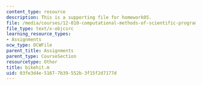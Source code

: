 ```yaml
---
content_type: resource
description: This is a supporting file for homework05.
file: /media/courses/12-010-computational-methods-of-scientific-programming-fall-2011/03fe3d4e51677b39552b3f15f2d7177d_bikehit.m
file_type: text/x-objcsrc
learning_resource_types:
- Assignments
ocw_type: OCWFile
parent_title: Assignments
parent_type: CourseSection
resourcetype: Other
title: bikehit.m
uid: 03fe3d4e-5167-7b39-552b-3f15f2d7177d
---
```

